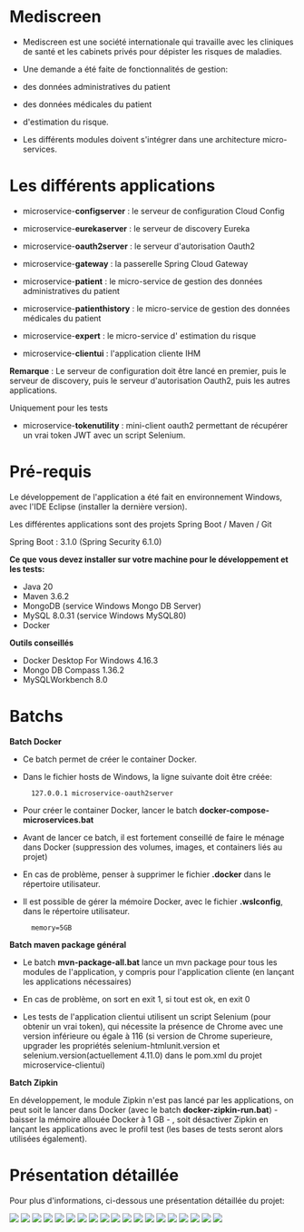 # Mediscreen 
- Mediscreen est une société internationale qui travaille avec les cliniques de santé et les
cabinets privés pour dépister les risques de maladies.


- Une demande a été faite de fonctionnalités de gestion: 


- des données administratives du patient 	
- des données médicales du patient	
- d'estimation du risque.


- Les différents modules doivent s'intégrer dans une architecture micro-services.

# Les différents applications 

 
 - microservice-**configserver**  : le serveur de configuration Cloud Config
 
 
 - microservice-**eurekaserver**  : le serveur de discovery Eureka
 
 
 - microservice-**oauth2server**  : le serveur d'autorisation Oauth2
 
 
 - microservice-**gateway**       : la passerelle Spring Cloud Gateway
 
 

 - microservice-**patient**      : le micro-service de gestion des données administratives du patient
 
 
 
 - microservice-**patienthistory**      : le micro-service de gestion des données médicales du patient
 
 
 
  - microservice-**expert**       : le micro-service d' estimation du risque
  
  
  
  - microservice-**clientui**       : l'application cliente IHM
  
  
**Remarque** : Le serveur de configuration doit être lancé en premier, puis le serveur de discovery, puis le serveur d'autorisation
  Oauth2, puis les autres applications.
<p/> 
  

Uniquement pour les tests
  
  
  - microservice-**tokenutility**       :  mini-client oauth2 permettant de récupérer un vrai token JWT avec un script Selenium.
 

 	

# Pré-requis #

Le développement de l'application a été fait en environnement Windows, avec l'IDE Eclipse (installer la dernière version).

Les différentes applications sont des projets Spring Boot / Maven / Git

Spring Boot : 3.1.0    (Spring Security 6.1.0)



**Ce que vous devez installer sur votre machine pour le développement et les tests:**

- Java 20
- Maven 3.6.2
- MongoDB   (service Windows Mongo DB Server)
- MySQL 8.0.31   (service Windows MySQL80)
- Docker 

**Outils conseillés**

- Docker Desktop For Windows 4.16.3
- Mongo DB Compass 1.36.2
- MySQLWorkbench 8.0 

# Batchs

**Batch Docker**

- Ce batch permet de créer le container Docker.


- Dans le fichier hosts de Windows, la ligne suivante doit être créée:

		127.0.0.1 microservice-oauth2server

- Pour créer le container Docker, lancer le batch **docker-compose-microservices.bat**


- Avant de lancer ce batch, il est fortement conseillé de faire le ménage dans Docker 
(suppression des volumes, images, et containers liés au projet)


- En cas de problème, penser à supprimer le fichier **.docker** dans le répertoire utilisateur.


- Il est possible de gérer la mémoire Docker, avec le fichier **.wslconfig**, dans le répertoire utilisateur.

		memory=5GB 

**Batch maven package général**

- Le batch **mvn-package-all.bat** lance un mvn package pour tous les modules de l'application, y compris pour l'application
cliente (en lançant les applications nécessaires)


- En cas de problème, on sort en exit 1, si tout est ok, en exit 0


- Les tests de l'application clientui utilisent un script Selenium (pour obtenir un vrai token), qui nécessite la présence de Chrome 
 avec une version inférieure ou égale à 116
(si version de Chrome superieure, upgrader les propriétés selenium-htmlunit.version et selenium.version(actuellement 4.11.0) dans le pom.xml du projet microservice-clientui)

**Batch Zipkin**

En développement, le module Zipkin n'est pas lancé par les applications, on peut soit le lancer dans Docker (avec le batch **docker-zipkin-run.bat**) - baisser la mémoire allouée  Docker à 1 GB - , 
soit désactiver Zipkin en lançant les applications avec le profil test (les bases de tests seront alors utilisées également).


# Présentation détaillée
Pour plus d'informations, ci-dessous une présentation détaillée du projet: 


![](md/Slide1.jpg)
![](md/Slide2.jpg)
![](md/Slide3.jpg)
![](md/Slide4.jpg)
![](md/Slide5.jpg)
![](md/Slide6.jpg)
![](md/Slide7.jpg)
![](md/Slide8.jpg)
![](md/Slide9.jpg)
![](md/Slide10.jpg)
![](md/Slide11.jpg)
![](md/Slide12.jpg)
![](md/Slide13.jpg)
![](md/Slide14.jpg)
![](md/Slide15.jpg)
![](md/Slide16.jpg)
![](md/Slide17.jpg)
![](md/Slide18.jpg)
![](md/Slide19.jpg)







